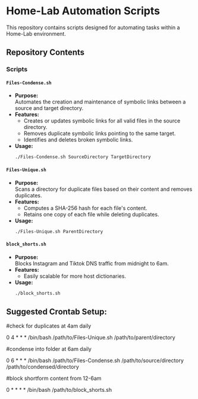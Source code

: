 # Home-Lab Automation Scripts

This repository contains scripts designed for automating tasks within a Home-Lab environment.


## Repository Contents

### Scripts

#### `Files-Condense.sh`
- **Purpose:**  
  Automates the creation and maintenance of symbolic links between a source and target directory.
- **Features:**
  - Creates or updates symbolic links for all valid files in the source directory.
  - Removes duplicate symbolic links pointing to the same target.
  - Identifies and deletes broken symbolic links.
- **Usage:**
  ```bash
  ./Files-Condense.sh SourceDirectory TargetDirectory

 #### `Files-Unique.sh`
- **Purpose:**  
  Scans a directory for duplicate files based on their content and removes duplicates.
- **Features:**
  - Computes a SHA-256 hash for each file's content.
  - Retains one copy of each file while deleting duplicates.
- **Usage:**
  ```bash
  ./Files-Unique.sh ParentDirectory

 #### `block_shorts.sh`
- **Purpose:**  
  Blocks Instagram and Tiktok DNS traffic from midnight to 6am.
- **Features:**
  - Easily scalable for more host dictionaries.
- **Usage:**
  ```bash
  ./block_shorts.sh

## Suggested Crontab Setup:
#check for duplicates at 4am daily

0 4 * * * /bin/bash /path/to/Files-Unique.sh  /path/to/parent/directory


#condense into folder at 6am daily

0 6 * * * /bin/bash /path/to/Files-Condense.sh /path/to/source/directory /path/to/condensed/directory


#block shortform content from 12-6am

0 * * * * /bin/bash /path/to/block_shorts.sh
